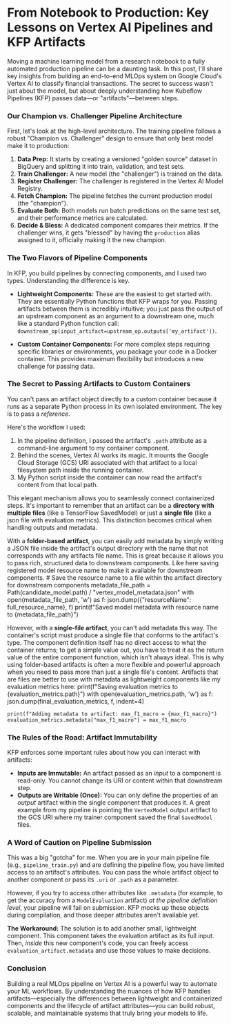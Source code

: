# From Notebook to Production: Key Lessons on Vertex AI Pipelines and KFP Artifacts

Moving a machine learning model from a research notebook to a fully automated production pipeline can be a daunting task. In this post, I'll share key insights from building an end-to-end MLOps system on Google Cloud's Vertex AI to classify financial transactions. The secret to success wasn't just about the model, but about deeply understanding how Kubeflow Pipelines (KFP) passes data—or "artifacts"—between steps.

### Our Champion vs. Challenger Pipeline Architecture

First, let's look at the high-level architecture. The training pipeline follows a robust "Champion vs. Challenger" design to ensure that only best model make it to production:

1.  **Data Prep:** It starts by creating a versioned "golden source" dataset in BigQuery and splitting it into train, validation, and test sets.
2.  **Train Challenger:** A new model (the "challenger") is trained on the data.
3.  **Register Challenger:** The challenger is registered in the Vertex AI Model Registry.
4.  **Fetch Champion:** The pipeline fetches the current production model (the "champion").
5.  **Evaluate Both:** Both models run batch predictions on the same test set, and their performance metrics are calculated.
6.  **Decide & Bless:** A dedicated component compares their metrics. If the challenger wins, it gets "blessed" by having the `production` alias assigned to it, officially making it the new champion.

### The Two Flavors of Pipeline Components

In KFP, you build pipelines by connecting components, and I used two types. Understanding the difference is key.

*   **Lightweight Components:** These are the easiest to get started with. They are essentially Python functions that KFP wraps for you. Passing artifacts between them is incredibly intuitive; you just pass the output of an upstream component as an argument to a downstream one, much like a standard Python function call: `downstream_op(input_artifact=upstream_op.outputs['my_artifact'])`.

*   **Custom Container Components:** For more complex steps requiring specific libraries or environments, you package your code in a Docker container. This provides maximum flexibility but introduces a new challenge for passing data.

### The Secret to Passing Artifacts to Custom Containers

You can't pass an artifact object directly to a custom container because it runs as a separate Python process in its own isolated environment. The key is to pass a *reference*.

Here's the workflow I used:
1.  In the pipeline definition, I passed the artifact's `.path` attribute as a command-line argument to my container component.
2.  Behind the scenes, Vertex AI works its magic. It mounts the Google Cloud Storage (GCS) URI associated with that artifact to a local filesystem path inside the running container.
3.  My Python script inside the container can now read the artifact's content from that local path.

This elegant mechanism allows you to seamlessly connect containerized steps. It's important to remember that an artifact can be a **directory with multiple files** (like a TensorFlow SavedModel) or just a **single file** (like a json file with evaluation metrics). This distinction becomes critical when handling outputs and metadata.

With a **folder-based artifact**, you can easily add metadata by simply writing a JSON file inside the artifact's output directory with the name that not corresponds with any artifacts file name. This is great because it allows you to pass rich, structured data to downstream components.
Like here saving registered model resource name to make it available for downstream components.
    # Save the resource name to a file within the artifact directory for downstream components
    metadata_file_path = Path(candidate_model.path) / "vertex_model_metadata.json"
    with open(metadata_file_path, 'w') as f:
        json.dump({"resourceName": full_resource_name}, f)
    print(f"Saved model metadata with resource name to {metadata_file_path}")

However, with a **single-file artifact**, you can't add metadata this way. The container's script must produce a single file that conforms to the artifact's type. The component definition itself has no direct access to what the container returns; to get a simple value out, you have to treat it as the return value of the entire component function, which isn't always ideal. This is why using folder-based artifacts is often a more flexible and powerful approach when you need to pass more than just a single file's content. Artifacts that are files are better to use with metadata as lightweight components like my evaluation metrics here:
    print(f"Saving evaluation metrics to {evaluation_metrics.path}")
    with open(evaluation_metrics.path, 'w') as f:
        json.dump(final_evaluation_metrics, f, indent=4)

    print(f"Adding metadata to artifact: max_f1_macro = {max_f1_macro}")
    evaluation_metrics.metadata["max_f1_macro"] = max_f1_macro

### The Rules of the Road: Artifact Immutability

KFP enforces some important rules about how you can interact with artifacts:

*   **Inputs are Immutable:** An artifact passed as an *input* to a component is read-only. You cannot change its URI or content within that downstream step.
*   **Outputs are Writable (Once):** You can only define the properties of an *output* artifact within the single component that produces it. A great example from my pipeline is pointing the `VertexModel` output artifact to the GCS URI where my trainer component saved the final `SavedModel` files.

### A Word of Caution on Pipeline Submission

This was a big "gotcha" for me. When you are in your main pipeline file (e.g., `pipeline_train.py`) and are defining the pipeline flow, you have limited access to an artifact's attributes. You can pass the whole artifact object to another component or pass its `.uri` or `.path` as a parameter.

However, if you try to access other attributes like `.metadata` (for example, to get the accuracy from a `ModelEvaluation` artifact) *at the pipeline definition level*, your pipeline will fail on submission. KFP mocks up these objects during compilation, and those deeper attributes aren't available yet.

**The Workaround:** The solution is to add another small, lightweight component. This component takes the evaluation artifact as its full input. Then, *inside* this new component's code, you can freely access `evaluation_artifact.metadata` and use those values to make decisions.

### Conclusion

Building a real MLOps pipeline on Vertex AI is a powerful way to automate your ML workflows. By understanding the nuances of how KFP handles artifacts—especially the differences between lightweight and containerized components and the lifecycle of artifact attributes—you can build robust, scalable, and maintainable systems that truly bring your models to life.
